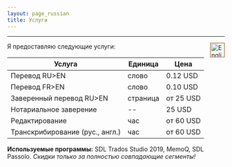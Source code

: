 ```yaml
---
layout: page_russian
title: Услуги
---
```


----------
<a href="{{ site.baseurl }}services/"><img src="{{ site.baseurl }}public/english_icon.png" alt="English version of website" style="border:1px solid;border-color:rgb(196, 120, 52);width:32px;margin-left:20px;padding:0px;background:transparent;" align="right"></a>
Я предоставляю следующие услуги:

<table>
  <thead>
    <tr>
      <th>Услуга</th>
      <th>Единица</th>
      <th>Цена</th>
    </tr>
  </thead>
  <tbody>
    <tr>
      <td>Перевод RU>EN</td>
      <td>слово</td>
      <td>0.12 USD</td>
    </tr>
    <tr>
      <td>Перевод FR>EN</td>
      <td>слово</td>
      <td>0.10 USD</td>
    </tr>
    <tr>
      <td>Заверенный перевод RU>EN</td>
      <td>страница</td>
      <td>от 25 USD</td>
    </tr>
    <tr>
      <td>Нотариальное заверение</td>
      <td>--</td>
      <td>25 USD</td>
    </tr>
    <tr>
      <td>Редактирование</td>
      <td>час</td>
      <td>от 60 USD</td>
    </tr>
    <tr>
      <td>Транскрибирование (рус., англ.)</td>
      <td>час</td>
      <td>от 60 USD</td>
    </tr>
  </tbody>
</table>

**Используемые программы:** SDL Trados Studio 2019, MemoQ, SDL Passolo. *Скидки только за полностью совпадающие сегменты!*
